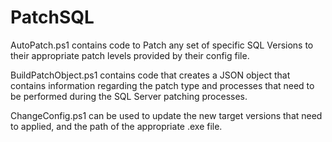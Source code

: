 # PatchSQL

AutoPatch.ps1 contains code to Patch any set of specific SQL Versions to their appropriate patch levels provided by their config file.

BuildPatchObject.ps1 contains code that creates a JSON object that contains information regarding the patch type and processes that need to be performed during the SQL Server patching processes.

ChangeConfig.ps1 can be used to update the new target versions that need to applied, and the path of the appropriate .exe file.
